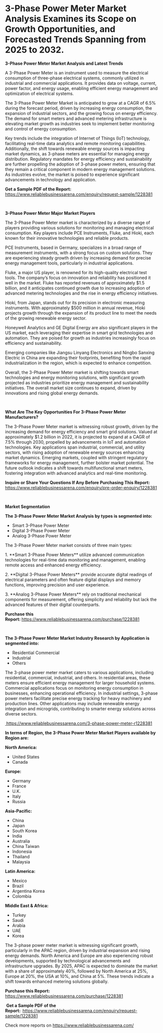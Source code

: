 <p><h1>3-Phase Power Meter Market Analysis Examines its Scope on Growth Opportunities, and Forecasted Trends Spanning from 2025 to 2032.</h1></p><p><strong>3-Phase Power Meter Market Analysis and Latest Trends</strong></p>
<p><p>A 3-Phase Power Meter is an instrument used to measure the electrical consumption of three-phase electrical systems, commonly utilized in industrial and commercial applications. It provides data on voltage, current, power factor, and energy usage, enabling efficient energy management and optimization of electrical systems.</p><p>The 3-Phase Power Meter Market is anticipated to grow at a CAGR of 6.5% during the forecast period, driven by increasing energy consumption, the expansion of industrial sectors, and the growing focus on energy efficiency. The demand for smart meters and advanced metering infrastructure is elevating market growth as industries seek to implement better monitoring and control of energy consumption.</p><p>Key trends include the integration of Internet of Things (IoT) technology, facilitating real-time data analytics and remote monitoring capabilities. Additionally, the shift towards renewable energy sources is impacting market dynamics, as 3-phase meters are essential for managing energy distribution. Regulatory mandates for energy efficiency and sustainability are further propelling the adoption of 3-phase power meters, ensuring that they remain a critical component in modern energy management solutions. As industries evolve, the market is poised to experience significant advancements in technology and application.</p></p>
<p><strong>Get a Sample PDF of the Report:&nbsp;</strong> <a href="https://www.reliablebusinessarena.com/enquiry/request-sample/1228381?utm_campaign=2527&utm_medium=2&utm_source=Github&utm_content=ia&utm_term=12042025&utm_id=3-phase-power-meter">https://www.reliablebusinessarena.com/enquiry/request-sample/1228381</a></p>
<p>&nbsp;</p>
<p><strong>3-Phase Power Meter Major Market Players</strong></p>
<p><p>The 3-Phase Power Meter market is characterized by a diverse range of players providing various solutions for monitoring and managing electrical consumption. Key players include PCE Instruments, Fluke, and Hioki, each known for their innovative technologies and reliable products.</p><p>PCE Instruments, based in Germany, specializes in a broad range of measurement instruments, with a strong focus on custom solutions. They are experiencing steady growth driven by increasing demand for precise energy management tools, particularly in industrial applications.</p><p>Fluke, a major US player, is renowned for its high-quality electrical test tools. The company’s focus on innovation and reliability has positioned it well in the market. Fluke has reported revenues of approximately $1.5 billion, and it anticipates continued growth due to increasing adoption of advanced metering technologies and the rise in energy efficiency initiatives.</p><p>Hioki, from Japan, stands out for its precision in electronic measuring instruments. With approximately $500 million in annual revenue, Hioki projects growth through the expansion of its product line to meet the needs of the growing renewable energy sector.</p><p>Honeywell Analytics and GE Digital Energy are also significant players in the US market, each leveraging their expertise in smart grid technologies and automation. They are poised for growth as industries increasingly focus on efficiency and sustainability.</p><p>Emerging companies like Jiangsu Linyang Electronics and Ningbo Sanxing Electric in China are expanding their footprints, benefiting from the rapid industrialization in the region, which is expected to enhance competition.</p><p>Overall, the 3-Phase Power Meter market is shifting towards smart technologies and energy monitoring solutions, with significant growth projected as industries prioritize energy management and sustainability initiatives. The overall market size continues to expand, driven by innovations and rising global energy demands.</p></p>
<p>&nbsp;</p>
<p><strong>What Are The Key Opportunities For 3-Phase Power Meter Manufacturers?</strong></p>
<p><p>The 3-Phase Power Meter market is witnessing robust growth, driven by the increasing demand for energy efficiency and smart grid solutions. Valued at approximately $1.2 billion in 2022, it is projected to expand at a CAGR of 7.5% through 2030, propelled by advancements in IoT and automation technologies. Key applications span industrial, commercial, and utility sectors, with rising adoption of renewable energy sources enhancing market dynamics. Emerging markets, coupled with stringent regulatory frameworks for energy management, further bolster market potential. The future outlook indicates a shift towards multifunctional smart meters, fostering integration with advanced analytics and real-time monitoring.</p></p>
<p><strong>Inquire or Share Your Questions If Any Before Purchasing This Report:</strong> <a href="https://www.reliablebusinessarena.com/enquiry/pre-order-enquiry/1228381?utm_campaign=2527&utm_medium=2&utm_source=Github&utm_content=ia&utm_term=12042025&utm_id=3-phase-power-meter">https://www.reliablebusinessarena.com/enquiry/pre-order-enquiry/1228381</a></p>
<p>&nbsp;</p>
<p><strong>Market Segmentation</strong></p>
<p><strong>The 3-Phase Power Meter Market Analysis by types is segmented into:</strong></p>
<p><ul><li>Smart 3-Phase Power Meter</li><li>Digital 3-Phase Power Meter</li><li>Analog 3-Phase Power Meter</li></ul></p>
<p><p>The 3-Phase Power Meter market consists of three main types: </p><p>1. **Smart 3-Phase Power Meters** utilize advanced communication technologies for real-time data monitoring and management, enabling remote access and enhanced energy efficiency. </p><p>2. **Digital 3-Phase Power Meters** provide accurate digital readings of electrical parameters and often feature digital displays and memory functions, improving precision and user experience.</p><p>3. **Analog 3-Phase Power Meters** rely on traditional mechanical components for measurement, offering simplicity and reliability but lack the advanced features of their digital counterparts.</p></p>
<p><strong>Purchase this Report:&nbsp;</strong><a href="https://www.reliablebusinessarena.com/purchase/1228381?utm_campaign=2527&utm_medium=2&utm_source=Github&utm_content=ia&utm_term=12042025&utm_id=3-phase-power-meter">https://www.reliablebusinessarena.com/purchase/1228381</a></p>
<p>&nbsp;</p>
<p><strong>The 3-Phase Power Meter Market Industry Research by Application is segmented into:</strong></p>
<p><ul><li>Residential Commercial</li><li>Industrial</li><li>Others</li></ul></p>
<p><p>The 3-phase power meter market caters to various applications, including residential, commercial, industrial, and others. In residential areas, these meters ensure efficient energy management for larger household systems. Commercial applications focus on monitoring energy consumption in businesses, enhancing operational efficiency. In industrial settings, 3-phase power meters facilitate precise energy tracking for heavy machinery and production lines. Other applications may include renewable energy integration and microgrids, contributing to smarter energy solutions across diverse sectors.</p></p>
<p><a href="https://www.reliablebusinessarena.com/3-phase-power-meter-r1228381?utm_campaign=2527&utm_medium=2&utm_source=Github&utm_content=ia&utm_term=12042025&utm_id=3-phase-power-meter">&nbsp;https://www.reliablebusinessarena.com/3-phase-power-meter-r1228381</a></p>
<p><strong>In terms of Region, the 3-Phase Power Meter Market Players available by Region are:</strong></p>
<p>
    <p> <strong> North America: </strong>
        <ul>
            <li>United States</li>
            <li>Canada</li>
        </ul>
        </p> 
    <p> <strong> Europe: </strong>
        <ul>
            <li>Germany</li>
            <li>France</li>
            <li>U.K.</li>
            <li>Italy</li>
            <li>Russia</li>
        </ul>
        </p> 
    <p> <strong> Asia-Pacific: </strong>
        <ul>
            <li>China</li>
            <li>Japan</li>
            <li>South Korea</li>
            <li>India</li>
            <li>Australia</li>
            <li>China Taiwan</li>
            <li>Indonesia</li>
            <li>Thailand</li>
            <li>Malaysia</li>
        </ul>
        </p> 
    <p> <strong> Latin America: </strong>
        <ul>
            <li>Mexico</li>
            <li>Brazil</li>
            <li>Argentina Korea</li>
            <li>Colombia</li>
        </ul>
        </p> 
    <p> <strong> Middle East & Africa: </strong>
        <ul>
            <li>Turkey</li>
            <li>Saudi</li>
            <li>Arabia</li>
            <li>UAE</li>
            <li>Korea</li>
        </ul>
    </p>
    </p>
<p><p>The 3-phase power meter market is witnessing significant growth, particularly in the APAC region, driven by industrial expansion and rising energy demands. North America and Europe are also experiencing robust developments, supported by technological advancements and infrastructure upgrades. By 2025, APAC is expected to dominate the market with a share of approximately 40%, followed by North America at 25%, Europe at 20%, the USA at 10%, and China at 5%. These trends indicate a shift towards enhanced metering solutions globally.</p></p>
<p><strong>Purchase this Report: </strong><a href="https://www.reliablebusinessarena.com/purchase/1228381?utm_campaign=2527&utm_medium=2&utm_source=Github&utm_content=ia&utm_term=12042025&utm_id=3-phase-power-meter">https://www.reliablebusinessarena.com/purchase/1228381</a></p>
<p>&nbsp;<strong>Get a Sample PDF of the Report:&nbsp;&nbsp;</strong><a href="https://www.reliablebusinessarena.com/enquiry/request-sample/1228381?utm_campaign=2527&utm_medium=2&utm_source=Github&utm_content=ia&utm_term=12042025&utm_id=3-phase-power-meter">https://www.reliablebusinessarena.com/enquiry/request-sample/1228381</a></p>
<p><strong></strong></p>
<p>Check more reports on <a href="https://www.reliablebusinessarena.com/?utm_campaign=2527&utm_medium=2&utm_source=Github&utm_content=ia&utm_term=12042025&utm_id=3-phase-power-meter">https://www.reliablebusinessarena.com/</a></p>